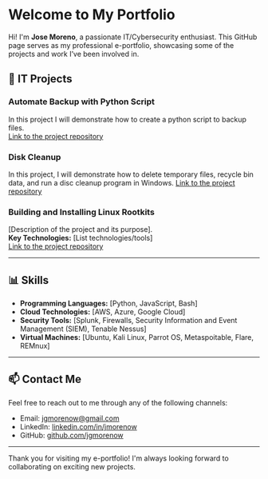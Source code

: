 # Welcome to My Portfolio

Hi! I'm **Jose Moreno**, a passionate IT/Cybersecurity enthusiast. This GitHub page serves as my professional e-portfolio, showcasing some of the projects and work I’ve been involved in.


## 🚀 IT Projects

### Automate Backup with Python Script
In this project I will demonstrate how to create a python script to backup files.   
[Link to the project repository](https://github.com/jgmorenow/Automate-Backups/blob/main/README.md)

### Disk Cleanup
In this project, I will demonstrate how to delete temporary files, recycle bin data, and run a disc cleanup program in Windows. 
[Link to the project repository](https://github.com/username/project2)

### Building and Installing Linux Rootkits
[Description of the project and its purpose].  
**Key Technologies:** [List technologies/tools]  
[Link to the project repository](https://github.com/username/project3)

---

## 📊 Skills

- **Programming Languages:** [Python, JavaScript, Bash]
- **Cloud Technologies:** [AWS, Azure, Google Cloud]
- **Security Tools:** [Splunk, Firewalls, Security Information and Event Management (SIEM), Tenable Nessus]
- **Virtual Machines:** [Ubuntu, Kali Linux, Parrot OS, Metaspoitable, Flare, REMnux]

---

## 📫 Contact Me

Feel free to reach out to me through any of the following channels:

- Email: [jgmorenow@gmail.com](Jose:jgmorenow@gmail.com)
- LinkedIn: [linkedin.com/in/jmorenow](https://www.linkedin.com/in/jmorenow)
- GitHub: [github.com/jgmorenow](https://github.com/jgmorenow)

---

Thank you for visiting my e-portfolio! I'm always looking forward to collaborating on exciting new projects.

